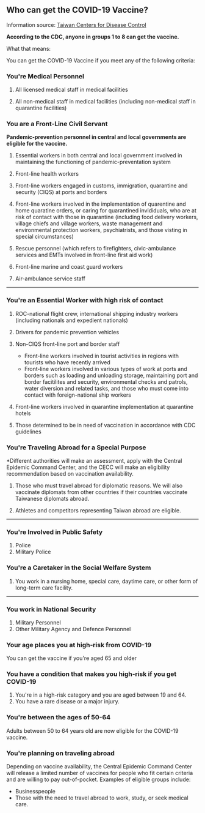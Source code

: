 ## Who can get the COVID-19 Vaccine? 
Information source: [Taiwan Centers for Disease Control](https://www.cdc.gov.tw/Category/Page/9mcqWyq51P_aYADuh3rTBA)

**According to the CDC, anyone in groups 1 to 8 can get the vaccine.**

What that means:


You can get the COVID-19 Vaccine if you meet any of the following criteria:

### You're Medical Personnel
1. All licensed medical staff in medical facilities 

2. All non-medical staff in medical facilities (including non-medical staff in
quarantine facilities) 

### You are a Front-Line Civil Servant

**Pandemic-prevention personnel in central and local governments are eligible
for the vaccine.**

1. Essential workers in both central and local government involved in
maintaining the functioning of pandemic-preventation system 
2. Front-line health workers 

3. Front-line workers engaged in customs, immigration, quarantine and security
(CIQS) at ports and borders 


4. Front-line workers  involved in the implementation of quarentine and home
quaratine orders, or caring for quarantined invididuals, who are at risk of
contact with those in quarantine (including food delivery workers, village
chiefs and village workers, waste management and environmental protection
workers, psychiatrists, and those visting in special circumstances)

5. Rescue personnel (which refers to firefighters, civic-ambulance services
and EMTs involved in front-line first aid work)

6. Front-line marine and coast guard workers 

7. Air-ambulance service staff 

---

### You're an Essential Worker with high risk of contact 

1. ROC-national flight crew, international shipping industry workers (including
nationals and expedient nationals)

2. Drivers for pandemic prevention vehicles 

3. Non-CIQS front-line port and border staff
    - Front-line workers involved in tourist activities in regions with
      tourists who have recently arrived 
    - Front-line workers involved in various types of work at ports and
      borders such as loading and unloading storage, maintaining port
      and border facitilites and security, environmental checks and
      patrols, water diversion and related tasks, and those who must
      come into contact with foreign-national ship workers 

4. Front-line workers involved in quarantine implementation at quarantine
   hotels 

5. Those determined to be in need of vaccination in accordance with CDC
   guidelines 

### You're Traveling Abroad for a Special Purpose

*Different authorities will make an assessment, apply with the Central
Epidemic Command Center, and the CECC will make an eligibility recommendation
based on vaccination availability. 

1. Those who must travel abroad for diplomatic reasons. We will also vaccinate
diplomats from other countries if their countries vaccinate Taiwanese diplomats
abroad.

2. Athletes and competitors representing Taiwan abroad are eligible. 
---

### You're Involved in Public Safety

1. Police
2. Military Police

### You're a Caretaker in the Social Welfare System

1. You work in a nursing home, special care, daytime care, or other form of
long-term care facility. 


---

### You work in National Security

1. Military Personnel
2. Other Military Agency and Defence Personnel

### Your age places you at high-risk from COVID-19

You can get the vaccine if you're aged 65 and older

### You have a condition that makes you high-risk if you get COVID-19

1. You're in a high-risk category and you are aged between 19 and 64. 
2. You have a rare disease or a major injury. 


### You're between the ages of 50-64
Adults between 50 to 64 years old are now eligible for the COVID-19 vaccine. 

### You're planning on traveling abroad
Depending on vaccine availability, the Central Epidemic Command Center will
release a limited number of vaccines for people who fit certain criteria
and are willing to pay out-of-pocket. Examples of eligible groups include:
- Businesspeople
- Those with the need to travel abroad to work, study, or seek medical care.